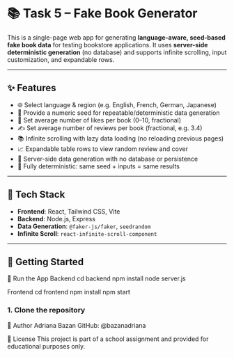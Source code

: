 # 📚 Task 5 – Fake Book Generator

This is a single-page web app for generating **language-aware, seed-based fake book data** for testing bookstore applications. It uses **server-side deterministic generation** (no database) and supports infinite scrolling, input customization, and expandable rows.

---

## ✨ Features

- 🌐 Select language & region (e.g. English, French, German, Japanese)
- 🔢 Provide a numeric seed for repeatable/deterministic data generation
- 💖 Set average number of likes per book (0–10, fractional)
- ✍️ Set average number of reviews per book (fractional, e.g. 3.4)
- 📚 Infinite scrolling with lazy data loading (no reloading previous pages)
- 📈 Expandable table rows to view random review and cover
- 🧠 Server-side data generation with no database or persistence
- 🧪 Fully deterministic: same seed + inputs = same results

---

## 🧩 Tech Stack

- **Frontend**: React, Tailwind CSS, Vite
- **Backend**: Node.js, Express
- **Data Generation**: `@faker-js/faker`, `seedrandom`
- **Infinite Scroll**: `react-infinite-scroll-component`

---

## 🚀 Getting Started

🚀 Run the App
Backend
cd backend
npm install
node server.js

Frontend
cd frontend
npm install
npm start

### 1. Clone the repository

👤 Author
Adriana Bazan
GitHub: @bazanadriana

📜 License
This project is part of a school assignment and provided for educational purposes only.